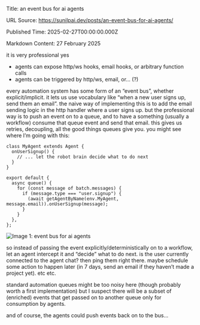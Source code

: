 Title: an event bus for ai agents

URL Source: https://sunilpai.dev/posts/an-event-bus-for-ai-agents/

Published Time: 2025-02-27T00:00:00.000Z

Markdown Content:
27 February 2025

it is very professional yes

*   agents can expose http/ws hooks, email hooks, or arbitrary function calls
*   agents can be triggered by http/ws, email, or… (?)

every automation system has some form of an “event bus”, whether explicit/implicit. it lets us use vocabulary like “when a new user signs up, send them an email”. the naive way of implementing this is to add the email sending logic in the http handler where a user signs up. but the professional way is to push an event on to a queue, and to have a something (usually a workflow) consume that queue event and send that email. this gives us retries, decoupling, all the good things queues give you. you might see where I’m going with this:

```
class MyAgent extends Agent {
  onUserSignup() {
    // ... let the robot brain decide what to do next
  }
}

export default {
  async queue() {
    for (const message of batch.messages) {
      if (message.type === "user.signup") {
        (await getAgentByName(env.MyAgent, message.email)).onUserSignup(message);
      }
    }
  },
};
```

![Image 1: event bus for ai agents](https://sunilpai.dev/_astro/event-bus-ai-agents.HIU51tka_ZzUyj9.webp)

so instead of passing the event explicitly/deterministically on to a workflow, let an agent intercept it and “decide” what to do next. is the user currently connected to the agent chat? then ping them right there. maybe schedule some action to happen later (in 7 days, send an email if they haven’t made a project yet). etc etc.

standard automation queues might be too noisy here (though probably worth a first implementation) but I suspect there will be a subset of (enriched) events that get passed on to another queue only for consumption by agents.

and of course, the agents could push events back on to the bus…
